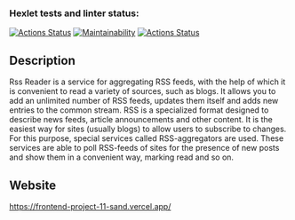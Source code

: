 ### Hexlet tests and linter status:
[![Actions Status](https://github.com/Reyka141/frontend-project-11/actions/workflows/hexlet-check.yml/badge.svg)](https://github.com/Reyka141/frontend-project-11/actions)
[![Maintainability](https://api.codeclimate.com/v1/badges/f429aab4fde6af2757c2/maintainability)](https://codeclimate.com/github/Reyka141/frontend-project-11/maintainability)
[![Actions Status](https://github.com/Reyka141/frontend-project-11/actions/workflows/system-check.yml/badge.svg)](https://github.com/Reyka141/frontend-project-11/actions/workflows/system-check.yml)

## Description
Rss Reader is a service for aggregating RSS feeds, with the help of which it is convenient to read a variety of sources, such as blogs.
It allows you to add an unlimited number of RSS feeds, updates them itself and adds new entries to the common stream.
RSS is a specialized format designed to describe news feeds, article announcements and other content.
It is the easiest way for sites (usually blogs) to allow users to subscribe to changes.
For this purpose, special services called RSS-aggregators are used. 
These services are able to poll RSS-feeds of sites for the presence of new posts and show them in a convenient way, marking read and so on.

## Website
https://frontend-project-11-sand.vercel.app/